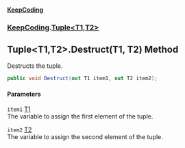 #### [KeepCoding](index.md 'index')
### [KeepCoding](KeepCoding.md 'KeepCoding').[Tuple&lt;T1,T2&gt;](KeepCoding_Tuple_T1_T2_.md 'KeepCoding.Tuple&lt;T1,T2&gt;')
## Tuple&lt;T1,T2&gt;.Destruct(T1, T2) Method
Destructs the tuple.  
```csharp
public void Destruct(out T1 item1, out T2 item2);
```
#### Parameters
<a name='KeepCoding_Tuple_T1_T2__Destruct(T1_T2)_item1'></a>
`item1` [T1](KeepCoding_Tuple_T1_T2_.md#KeepCoding_Tuple_T1_T2__T1 'KeepCoding.Tuple&lt;T1,T2&gt;.T1')  
The variable to assign the first element of the tuple.
  
<a name='KeepCoding_Tuple_T1_T2__Destruct(T1_T2)_item2'></a>
`item2` [T2](KeepCoding_Tuple_T1_T2_.md#KeepCoding_Tuple_T1_T2__T2 'KeepCoding.Tuple&lt;T1,T2&gt;.T2')  
The variable to assign the second element of the tuple.
  
